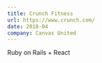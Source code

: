 ```yaml
---
title: Crunch Fitness
url: https://www.crunch.com/
date: 2018-04
company: Canvas United
---
```


Ruby on Rails + React